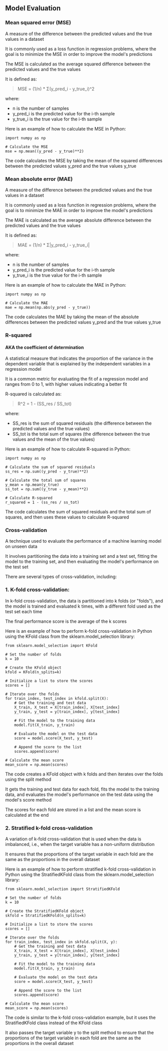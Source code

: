 ## Model Evaluation

### Mean squared error (MSE)
A measure of the difference between the predicted values and 
the true values in a dataset

It is commonly used as a loss function in regression problems, where the goal is to 
minimize the MSE in order to improve the model's predictions

The MSE is calculated as the average squared difference between the predicted values and the true values

It is defined as:

>MSE = (1/n) * Σ(y_pred_i - y_true_i)^2

where:
- n is the number of samples 
- y_pred_i is the predicted value for the i-th sample
- y_true_i is the true value for the i-th sample

Here is an example of how to calculate the MSE in Python:
```
import numpy as np

# Calculate the MSE
mse = np.mean((y_pred - y_true)**2)
```
The code calculates the MSE by taking the mean of the squared differences between 
the predicted values y_pred and the true values y_true

### Mean absolute error (MAE) 
A measure of the difference between the predicted values and the true values in a dataset 

It is commonly used as a loss function in regression problems, where the goal is to minimize 
the MAE in order to improve the model's predictions

The MAE is calculated as the average absolute difference between the predicted values and 
the true values

It is defined as:

>MAE = (1/n) * Σ|y_pred_i - y_true_i|

where: 
- n is the number of samples
- y_pred_i is the predicted value for the i-th sample 
- y_true_i is the true value for the i-th sample

Here is an example of how to calculate the MAE in Python:
```
import numpy as np

# Calculate the MAE
mae = np.mean(np.abs(y_pred - y_true))
```
The code calculates the MAE by taking the mean of the absolute differences between the 
predicted values y_pred and the true values y_true

### R-squared
#### AKA the coefficient of determination

A statistical measure that indicates the proportion of the variance in the dependent variable 
that is explained by the independent variables in a regression model

It is a common metric for evaluating the fit of a regression model and ranges from 0 to 1, 
with higher values indicating a better fit

R-squared is calculated as:

>R^2 = 1 - (SS_res / SS_tot)

where: 
- SS_res is the sum of squared residuals (the difference between the predicted values and the true values) 
- SS_tot is the total sum of squares (the difference between the true values and the mean of the true values)

Here is an example of how to calculate R-squared in Python:
```
import numpy as np

# Calculate the sum of squared residuals
ss_res = np.sum((y_pred - y_true)**2)

# Calculate the total sum of squares
y_mean = np.mean(y_true)
ss_tot = np.sum((y_true - y_mean)**2)

# Calculate R-squared
r_squared = 1 - (ss_res / ss_tot)
```
The code calculates the sum of squared residuals and the total sum of squares, and 
then uses these values to calculate R-squared


### Cross-validation
A technique used to evaluate the performance of a machine learning model on unseen data

It involves partitioning the data into a training set and a test set, fitting the model to the training set, and then evaluating the model's performance on the test set

There are several types of cross-validation, including:

### 1. K-fold cross-validation: 
In k-fold cross-validation, the data is partitioned into k folds (or "folds"), and 
the model is trained and evaluated k times, with a different fold used as the test set each time 

The final performance score is the average of the k scores

Here is an example of how to perform k-fold cross-validation in Python using the KFold class from the sklearn.model_selection library:
```
from sklearn.model_selection import KFold

# Set the number of folds
k = 10

# Create the KFold object
kfold = KFold(n_splits=k)

# Initialize a list to store the scores
scores = []

# Iterate over the folds
for train_index, test_index in kfold.split(X):
    # Get the training and test data
    X_train, X_test = X[train_index], X[test_index]
    y_train, y_test = y[train_index], y[test_index]
    
    # Fit the model to the training data
    model.fit(X_train, y_train)
    
    # Evaluate the model on the test data
    score = model.score(X_test, y_test)
    
    # Append the score to the list
    scores.append(score)

# Calculate the mean score
mean_score = np.mean(scores)
```
The code creates a KFold object with k folds and then iterates over the folds using the split method

It gets the training and test data for each fold, fits the model to the training data, and 
evaluates the model's performance on the test data using the model's score method 

The scores for each fold are stored in a list and the mean score is calculated at the end

### 2. Stratified k-fold cross-validation
A variation of k-fold cross-validation that is used when the data is imbalanced, i.e., 
when the target variable has a non-uniform distribution

It ensures that the proportions of the target variable in each fold are the same as the proportions in the overall dataset

Here is an example of how to perform stratified k-fold cross-validation in Python using the StratifiedKFold class from the sklearn.model_selection library:
```
from sklearn.model_selection import StratifiedKFold

# Set the number of folds
k = 10

# Create the StratifiedKFold object
skfold = StratifiedKFold(n_splits=k)

# Initialize a list to store the scores
scores = []

# Iterate over the folds
for train_index, test_index in skfold.split(X, y):
    # Get the training and test data
    X_train, X_test = X[train_index], X[test_index]
    y_train, y_test = y[train_index], y[test_index]
    
    # Fit the model to the training data
    model.fit(X_train, y_train)
    
    # Evaluate the model on the test data
    score = model.score(X_test, y_test)
    
    # Append the score to the list
    scores.append(score)

# Calculate the mean score
mean_score = np.mean(scores)
```
The code is similar to the k-fold cross-validation example, but 
it uses the StratifiedKFold class instead of the KFold class

It also passes the target variable y to the split method to ensure that the 
proportions of the target variable in each fold are the same as the proportions in the overall dataset




